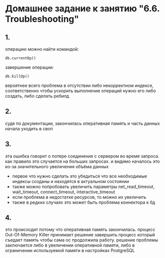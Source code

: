 # Домашнее задание к занятию "6.6. Troubleshooting"


## 1.

операцию можно найти командой:
```
db.currentOp()
```

завершение операции:
```
db.killOp()
```

вероятнее всего проблема в отсутствии либо некорректном индексе, соответственно чтобы ускорить выполнение операций нужно его либо создать, либо сделать ребилд

## 2.

судя по документации, закончилась оперативная память и часть данных начала уходить в своп

## 3.

эта ошибка говорит о потере соединения с сервером во время запроса. как правило это случается на больших запросах. и видимо началось это из-за значительного увеличения объёма данных

- первое что нужно сделать это убедиться что все необходимые индексы созданы и находятся в актуальном состоянии
- также можно попробовать увеличить параметры net_read_timeout, wait_timeout, connect_timeout, interactive_timeout
- если проблема в недостатке ресурсов, то можно их увеличить
- также в редких случаях это может быть проблема коннектора к бд


## 4.

это происходит потому что оперативная память закончилась. процесс Out-Of-Memory Killer принимает решение завершить процесс который съедает память чтобы сама ос продолжила работу.
решение проблемы заключается либо в увеличении оперативной памяти, либо в ограничении используемой памяти в настройках PostgreSQL
